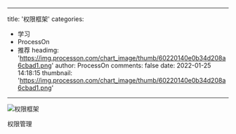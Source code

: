 
---
title: '权限框架'
categories: 
 - 学习
 - ProcessOn
 - 推荐
headimg: 'https://img.processon.com/chart_image/thumb/60220140e0b34d208a6cbad1.png'
author: ProcessOn
comments: false
date: 2022-01-25 14:18:15
thumbnail: 'https://img.processon.com/chart_image/thumb/60220140e0b34d208a6cbad1.png'
---

<div>   
<img class="thumb" alt="权限框架" src="https://img.processon.com/chart_image/thumb/60220140e0b34d208a6cbad1.png" referrerpolicy="no-referrer">
<p>权限管理</p>  
</div>
            